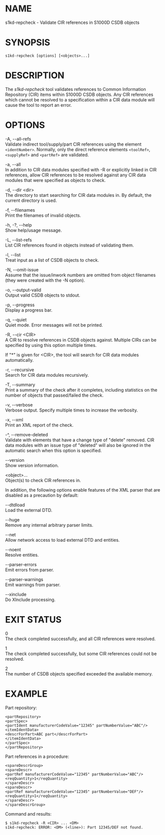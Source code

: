NAME
====

s1kd-repcheck - Validate CIR references in S1000D CSDB objects

SYNOPSIS
========

    s1kd-repcheck [options] [<objects>...]

DESCRIPTION
===========

The *s1kd-repcheck* tool validates references to Common Information
Repository (CIR) items within S1000D CSDB objects. Any CIR references
which cannot be resolved to a specification within a CIR data module
will cause the tool to report an error.

OPTIONS
=======

-A, --all-refs  
Validate indirect tool/supply/part CIR references using the element
`<identNumber>`. Normally, only the direct reference elements
`<toolRef>`, `<supplyRef>` and `<partRef>` are validated.

-a, --all  
In addition to CIR data modules specified with -R or explicitly linked
in CIR references, allow CIR references to be resolved against any CIR
data modules that were specified as objects to check.

-d, --dir &lt;dir&gt;  
The directory to start searching for CIR data modules in. By default,
the current directory is used.

-f, --filenames  
Print the filenames of invalid objects.

-h, -?, --help  
Show help/usage message.

-L, --list-refs  
List CIR references found in objects instead of validating them.

-l, --list  
Treat input as a list of CSDB objects to check.

-N, --omit-issue  
Assume that the issue/inwork numbers are omitted from object filenames
(they were created with the -N option).

-o, --output-valid  
Output valid CSDB objects to stdout.

-p, --progress  
Display a progress bar.

-q, --quiet  
Quiet mode. Error messages will not be printed.

-R, --cir &lt;CIR&gt;  
A CIR to resolve references in CSDB objects against. Multiple CIRs can
be specified by using this option multiple times.

If "\*" is given for &lt;CIR&gt;, the tool will search for CIR data
modules automatically.

-r, --recursive  
Search for CIR data modules recursively.

-T, --summary  
Print a summary of the check after it completes, including statistics on
the number of objects that passed/failed the check.

-v, --verbose  
Verbose output. Specify multiple times to increase the verbosity.

-x, --xml  
Print an XML report of the check.

-^, --remove-deleted  
Validate with elements that have a change type of "delete" removed. CIR
data modules with an issue type of "deleted" will also be ignored in the
automatic search when this option is specified.

--version  
Show version information.

&lt;object&gt;...  
Object(s) to check CIR references in.

In addition, the following options enable features of the XML parser
that are disabled as a precaution by default:

--dtdload  
Load the external DTD.

--huge  
Remove any internal arbitrary parser limits.

--net  
Allow network access to load external DTD and entities.

--noent  
Resolve entities.

--parser-errors  
Emit errors from parser.

--parser-warnings  
Emit warnings from parser.

--xinclude  
Do XInclude processing.

EXIT STATUS
===========

0  
The check completed successfully, and all CIR references were resolved.

1  
The check completed successfully, but some CIR references could not be
resolved.

2  
The number of CSDB objects specified exceeded the available memory.

EXAMPLE
=======

Part repository:

    <partRepository>
    <partSpec>
    <partIdent manufacturerCodeValue="12345" partNumberValue="ABC"/>
    <itemIdentData>
    <descrForPart>ABC part</descrForPart>
    </itemIdentData>
    </partSpec>
    </partRepository>

Part references in a procedure:

    <spareDescrGroup>
    <spareDescr>
    <partRef manufacturerCodeValue="12345" partNumberValue="ABC"/>
    <reqQuantity>1</reqQuantity>
    </spareDescr>
    <spareDescr>
    <partRef manufacturerCodeValue="12345" partNumberValue="DEF"/>
    <reqQuantity>1</reqQuantity>
    </spareDescr>
    </spareDescrGroup>

Command and results:

    $ s1kd-repcheck -R <CIR> ... <DM>
    s1kd-repcheck: ERROR: <DM> (<line>): Part 12345/DEF not found.
